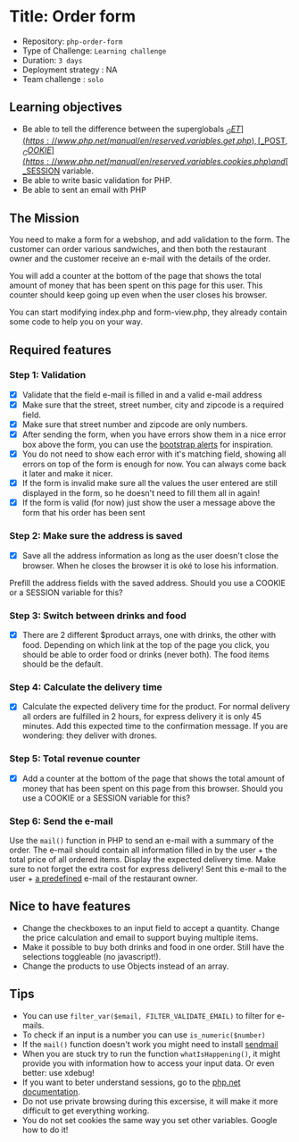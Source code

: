 # Title: Order form

- Repository: `php-order-form`
- Type of Challenge: `Learning challenge`
- Duration: `3 days`
- Deployment strategy : NA
- Team challenge : `solo`

## Learning objectives
- Be able to tell the difference between the superglobals [$_GET](https://www.php.net/manual/en/reserved.variables.get.php), [$_POST](https://www.php.net/manual/en/reserved.variables.post.php), [$_COOKIE](https://www.php.net/manual/en/reserved.variables.cookies.php) and [$_SESSION](https://www.php.net/manual/en/reserved.variables.session.php) variable.
- Be able to write basic validation for PHP.
- Be able to sent an email with PHP

## The Mission
You need to make a form for a webshop, and add validation to the form.
The customer can order various sandwiches, and then both the restaurant owner and the customer receive an e-mail with the details of the order.

You will add a counter at the bottom of the page that shows the total amount of money that has been spent on this page for this user.
This counter should keep going up even when the user closes his browser.

You can start modifying index.php and form-view.php, they already contain some code to help you on your way.
## Required features
### Step 1: Validation
- [x] Validate that the field e-mail is filled in and a valid e-mail address
- [x] Make sure that the street, street number, city and zipcode is a required field.
- [x] Make sure that street number and zipcode are only numbers.
- [x] After sending the form, when you have errors show them in a nice error box above the form, you can use the [bootstrap alerts](https://getbootstrap.com/docs/4.0/components/alerts/) for inspiration.
- [x] You do not need to show each error with it's matching field, showing all errors on top of the form is enough for now. You can always come back it later and make it nicer.
- [x] If the form is invalid make sure all the values the user entered are still displayed in the form, so he doesn't need to fill them all in again!
- [x] If the form is valid (for now) just show the user a message above the form that his order has been sent

### Step 2: Make sure the address is saved
- [x] Save all the address information as long as the user doesn't close the browser. When he closes the browser it is oké to lose his information.

Prefill the address fields with the saved address.
Should you use a COOKIE or a SESSION variable for this?

### Step 3: Switch between drinks and food
- [x] There are 2 different $product arrays, one with drinks, the other with food. Depending on which link at the top of the page you click, you should be able to order food or drinks (never both).
The food items should be the default.

### Step 4: Calculate the delivery time
- [x] Calculate the expected delivery time for the product. For normal delivery all orders are fulfilled in 2 hours, for express delivery it is only 45 minutes.
Add this expected time to the confirmation message.
If you are wondering: they deliver with drones.

### Step 5: Total revenue counter
- [x] Add a counter at the bottom of the page that shows the total amount of money that has been spent on this page from this browser. 
Should you use a COOKIE or a SESSION variable for this?

### Step 6: Send the e-mail
Use the `mail()` function in PHP to send an e-mail with a summary of the order.
The e-mail should contain all information filled in by the user + the total price of all ordered items.
Display the expected delivery time.
Make sure to not forget the extra cost for express delivery!
Sent this e-mail to the user + [a predefined](https://www.php.net/define) e-mail of the restaurant owner.

## Nice to have features
- Change the checkboxes to an input field to accept a quantity.
Change the price calculation and email to support buying multiple items.
- Make it possible to buy both drinks and food in one order. Still have the selections toggleable (no javascript!).
- Change the products to use Objects instead of an array.

## Tips
- You can use `filter_var($email, FILTER_VALIDATE_EMAIL)` to filter for e-mails.
- To check if an input is a number you can use `is_numeric($number)`
- If the `mail()` function doesn't work you might need to install [sendmail](https://gist.github.com/adamstac/7462202)
- When you are stuck try to run the function `whatIsHappening()`, it might provide you with information how to access your input data. Or even better: use xdebug!
- If you want to beter understand sessions, go to the [php.net documentation](https://www.php.net/manual/en/features.sessions.php).
- Do not use private browsing during this excersise, it will make it more difficult to get everything working.
- You do not set cookies the same way you set other variables. Google how to do it!
